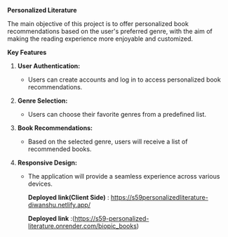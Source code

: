  
 **Personalized Literature**


The main objective of this project is to offer personalized book recommendations based on the user's preferred genre, with the aim of making the reading experience more enjoyable and customized.

**Key Features**

1. **User Authentication:**
   - Users can create accounts and log in to access personalized book recommendations.

2. **Genre Selection:**
   - Users can choose their favorite genres from a predefined list.

3. **Book Recommendations:**
   - Based on the selected genre, users will receive a list of recommended books.

4. **Responsive Design:**
   - The application will provide a seamless experience across various devices.
  
     **Deployed link(Client Side)** : https://s59personalizedliterature-diwanshu.netlify.app/
  
     **Deployed link** :(https://s59-personalized-literature.onrender.com/biopic_books)

